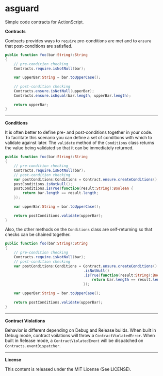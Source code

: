 asguard
=======

Simple code contracts for ActionScript.  

**Contracts**

Contracts provides ways to `require` pre-conditions are met and to `ensure` that post-conditions are satisfied.  

``` actionscript
public function foo(bar:String):String
{
	// pre-condition checking
	Contracts.require.isNotNull(bar);
	
	var upperBar:String = bar.toUpperCase();
	
	// post-condition checking
	Contracts.ensure.isNotNull(upperBar);
	Contracts.ensure.isEqual(bar.length, upperBar.length);
	
	return upperBar;
}
```

***

**Conditions**

It is often better to define pre- and post-conditions together in your code. To facilitate this scenario you can define a set of conditions with which to validate against later. The `validate` method of the `Conditions` class returns the value being validated so that it can be immediately returned.  

``` actionscript
public function foo(bar:String):String
{
	// pre-condition checking
	Contracts.require.isNotNull(bar);
	// post-condition checking
	var postConditions:Conditions = Contract.ensure.createConditions();
	postConditions.isNotNull();
	postConditions.isTrue(function(result:String):Boolean {
		return bar.length == result.length;
	});
	
	var upperBar:String = bar.toUpperCase();
	
	return postConditions.validate(upperBar);
}
```

Also, the other methods on the `Conditions` class are self-returning so that checks can be chained together.  

``` actionscript
public function foo(bar:String):String
{
	// pre-condition checking
	Contracts.require.isNotNull(bar);
	// post-condition checking
	var postConditions:Conditions = Contract.ensure.createConditions()
									.isNotNull()
									.isTrue(function(result:String):Boolean {
										return bar.length == result.length;
									});
	
	var upperBar:String = bar.toUpperCase();
	
	return postConditions.validate(upperBar);
}
```

***

**Contract Violations**

Behavior is different depending on Debug and Release builds. When built in Debug mode, contract voilations will throw a `ContractViolatedError`. When built in Release mode, a `ContractViolatedEvent` will be dispatched on `Contracts.eventDispatcher`.  

***

**License**

This content is released under the MIT License (See LICENSE).
